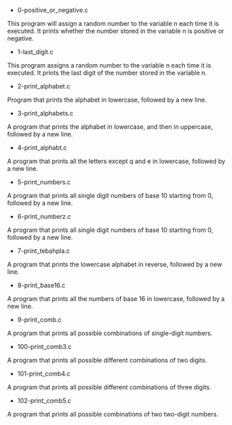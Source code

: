 * 0-positive_or_negative.c

This program will assign a random number to the variable n each time it is executed.
It prints whether the number stored in the variable n is positive or negative.

* 1-last_digit.c

This program assigns a random number to the variable n each time it is executed.
It prints the last digit of the number stored in the variable n.

* 2-print_alphabet.c

Program that prints the alphabet in lowercase, followed by a new line.

* 3-print_alphabets.c

A program that prints the alphabet in lowercase, and then in uppercase, followed by a new line.

* 4-print_alphabt.c

A program that prints all the letters except q and e in lowercase, followed by a new line.

* 5-print_numbers.c

A program that prints all single digit numbers of base 10 starting from 0, followed by a new line.

* 6-print_numberz.c

A program that prints all single digit numbers of base 10 starting from 0, followed by a new line.

* 7-print_tebahpla.c

A program that prints the lowercase alphabet in reverse, followed by a new line.

* 8-print_base16.c

A program that prints all the numbers of base 16 in lowercase, followed by a new line.

* 9-print_comb.c

A program that prints all possible combinations of single-digit numbers.

* 100-print_comb3.c

A program that prints all possible different combinations of two digits.

* 101-print_comb4.c

A program that prints all possible different combinations of three digits.

* 102-print_comb5.c

A program that prints all possible combinations of two two-digit numbers.
